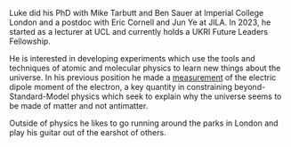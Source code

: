 Luke did his PhD with Mike Tarbutt and Ben Sauer at Imperial College London and a postdoc with Eric Cornell and Jun Ye at JILA. In 2023, he started as a lecturer at UCL and currently holds a UKRI Future Leaders Fellowship.

He is interested in developing experiments which use the tools and techniques of atomic and molecular physics to learn new things about the universe. In his previous position he made a [measurement](https://www.science.org/doi/10.1126/science.adg4084) of the electric dipole moment of the electron, a key quantity in constraining beyond-Standard-Model physics which seek to explain why the universe seems to be made of matter and not antimatter.

Outside of physics he likes to go running around the parks in London and play his guitar out of the earshot of others.
